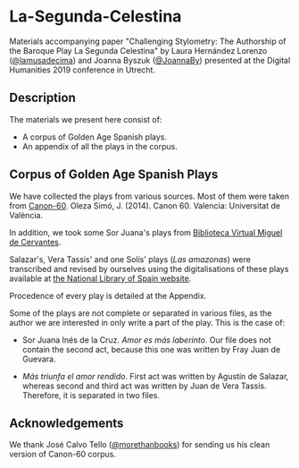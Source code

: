 # La-Segunda-Celestina
Materials accompanying paper "Challenging Stylometry: The Authorship of the Baroque Play La Segunda Celestina" by Laura Hernández Lorenzo ([@lamusadecima](www.github.com/lamusadecima)) and Joanna Byszuk ([@JoannaBy](www.github.com/JoannaBy)) presented at the Digital Humanities 2019 conference in Utrecht. 

## Description
The materials we present here consist of:
* A corpus of Golden Age Spanish plays.
* An appendix of all the plays in the corpus.

## Corpus of Golden Age Spanish Plays
We have collected the plays from various sources. Most of them were taken from [Canon-60](https://tc12.uv.es/?page_id=3626). Oleza Simó, J. (2014). Canon 60. Valencia: Universitat de València. 

In addition, we took some Sor Juana's plays from [Biblioteca Virtual Miguel de Cervantes](www.cervantesvirtual.com). 

Salazar's, Vera Tassis' and one Solís' plays (*Las amazonas*) were transcribed and revised by ourselves using the digitalisations of these plays available at [the National Library of Spain website](www.bne.es). 

Procedence of every play is detailed at the Appendix. 

Some of the plays are not complete or separated in various files, as the author we are interested in only write a part of the play. This is the case of:

- Sor Juana Inés de la Cruz. <i>Amor es más laberinto</i>. Our file does not contain the second act, because this one was written by Fray Juan de Guevara.

- <i>Más triunfa el amor rendido</i>. First act was written by Agustín de Salazar, whereas second and third act was written by Juan de Vera Tassis. Therefore, it is separated in two files.

## Acknowledgements

We thank José Calvo Tello ([@morethanbooks](www.github.com/morethanbooks)) for sending us his clean version of Canon-60 corpus.
